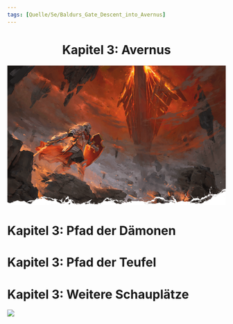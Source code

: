```yaml
---
tags: [Quelle/5e/Baldurs_Gate_Descent_into_Avernus]
---
```

# <center> Kapitel 3: Avernus </center>

![](../../99%20-%20Setup/Sammlungen/Files/Bildersammlung/Banner/Avernus.png)

# Kapitel 3: Pfad der Dämonen

# Kapitel 3: Pfad der Teufel

# Kapitel 3: Weitere Schauplätze

![](../../99%20-%20Setup/Sammlungen/Files/Bildersammlung/Banner/Avernus-Weitere-Schauplätze.png)